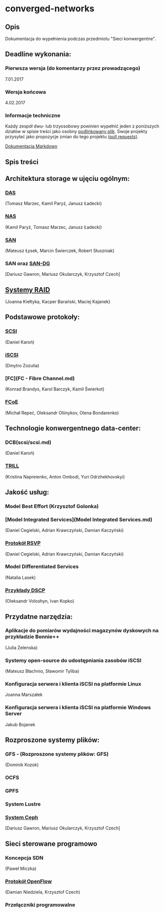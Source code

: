 # converged-networks

## Opis 
Dokumentacja do wypełnienia podczas przedmiotu "Sieci konwergentne".

## Deadline  wykonania:

### Pierwsza wersja (do komentarzy przez prowadzącego)

7.01.2017

### Wersja końcowa

4.02.2017

### Informacje techniczne

Każdy zespół dwu- lub trzyosobowy powinien wypełnić jeden z poniższych działów w spisie treści
jako osobny [podlinkowany plik](FCoE.md).
Swoje projekty przysyłać jako propozycje zmian do tego projektu [(pull requests)](https://help.github.com/articles/about-pull-requests/).

[Dokumentacja Markdown](https://guides.github.com/features/mastering-markdown/)

## Spis treści

## Architektura storage w ujęciu ogólnym:
### [DAS](das.md)

(Tomasz Marzec, Kamil Paryż, Janusz Ładecki)
### [NAS](nas.md)

(Kamil Paryż, Tomasz Marzec, Janusz Ładecki)

### [SAN](SAN-2.md)
(Mateusz Łysek, Marcin Świerczek, Robert Słuszniak)

### SAN oraz [SAN-DG](SAN-DG/SAN-DG.md)
[Dariusz Gawron, Mariusz Okularczyk, Krzysztof Czech]

## [Systemy RAID](RAID.md)
(Joanna Kiełtyka, Kacper Barański, Maciej Kajanek)

## Podstawowe protokoły:

### [SCSI](scsi/scsi.md)
(Daniel Karoń)

### [iSCSI](iSCSI.md)
(Dmytro Zozulia)

### [FC](FC - Fibre Channel.md)
(Konrad Brandys, Karol Barczyk, Kamil Świerkot)

### [FCoE](FCoE.md) 
(Michał Repeć, Oleksandr Oliinykov, Olena Bondarenko)

## Technologie konwergentnego data-center:

### DCB(scsi/scsi.md)
(Daniel Karoń)

### [TRILL](TRILL.md)
(Kristina Napreienko, Anton Ombodi, Yuri Odrzhekhovskyi)

## Jakość usług:

### Model Best Effort (Krzysztof Golonka)

### [Model Integrated Services](Model Integrated Services.md)
(Daniel Cegielski, Adrian Krawczyński, Damian Kaczyński)

### [Protokół RSVP](RSVP.md)
(Daniel Cegielski, Adrian Krawczyński, Damian Kaczyński)

### Model Differentiated Services
(Natalia Lasek)

### [Przykłady DSCP](PrzykladyDSCP.md)
(Oleksandr Voloshyn, Ivan Kopko)

## Przydatne narzędzia:

### Aplikacje do pomiarów wydajności magazynów dyskowych na przykładzie Bonnie++
(Julia Zelenska)

### Systemy open-source do udostępniania zasobów iSCSI
(Mateusz Błachnio, Sławomir Tyliba)

### Konfiguracja serwera i klienta iSCSI na platformie Linux
Joanna Marszałek

### Konfiguracja serwera i klienta iSCSI na platformie Windows Server
Jakub Bojanek

## Rozproszone systemy plików: 
### GFS - (Rozproszone systemy plików: GFS)
(Dominik Kozok)

### OCFS
### GPFS
### System Lustre
### [System Ceph](CEPH-DG/CEPH-DG.md) 
[Dariusz Gawron, Mariusz Okularczyk, Krzysztof Czech]

## Sieci sterowane programowo
### Koncepcja SDN
(Paweł Miczka)
### [Protokół OpenFlow](Openflow.md)
(Damian Niedziela, Krzysztof Czech)
### Przełączniki programowalne
